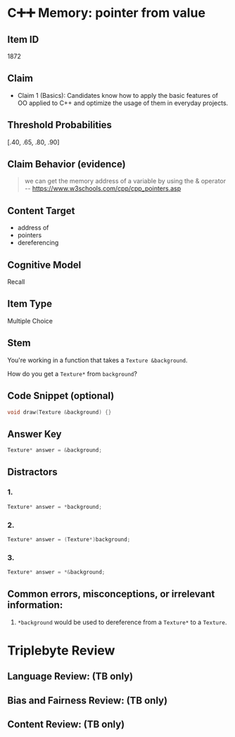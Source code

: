 # C➕➕ Memory: pointer from value

## Item ID
1872

## Claim
-   Claim 1 (Basics): Candidates know how to apply the basic features of OO applied to C++ and optimize the usage of them in everyday projects.

## Threshold Probabilities
[.40, .65, .80, .90]

## Claim Behavior (evidence)

> we can get the memory address of a variable by using the & operator
-- https://www.w3schools.com/cpp/cpp_pointers.asp

## Content Target
* address of
* pointers
* dereferencing

## Cognitive Model
Recall

## Item Type
Multiple Choice

## Stem
You're working in a function that takes a `Texture &background`.

How do you get a `Texture*` from `background`?


## Code Snippet (optional)
```cpp
void draw(Texture &background) {}
```


## Answer Key
```cpp
Texture* answer = &background;
```

## Distractors
### 1.
```cpp
Texture* answer = *background;
```
### 2.
```cpp
Texture* answer = (Texture*)background;
```
### 3.
```cpp
Texture* answer = *&background;
```

## Common errors, misconceptions, or irrelevant information:
1. `*background` would be used to dereference from a `Texture*` to a `Texture`.

# Triplebyte Review


## Language Review: (TB only)


## Bias and Fairness Review: (TB only)


## Content Review: (TB only)
